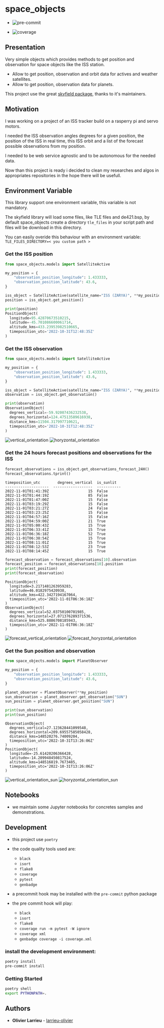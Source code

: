 # space_objects

- ![pre-commit](https://img.shields.io/badge/pre--commit-enabled-brightgreen?logo=pre-commit&logoColor=white)


- ![coverage](coverage-badge.svg)


## Presentation

Very simple objects which provides methods to get position and observation for space objects like the ISS station.

- Allow to get position, observation and orbit data for actives and weather satellites.
- Allow to get position, observation data for planets.

This project use the great [skyfield package](https://github.com/skyfielders/python-skyfield),  thanks to it's maintainers.

## Motivation

I was working on a project of an ISS tracker build on a rasperry pi and servo motors.

I needed the ISS observation angles degrees for a given position, the position of the ISS in real time, this ISS orbit and a list of the forecast possible observations from my position.

I needed to be web service agnostic and to be autonomous for the needed data.

Now than this project is ready i decided to clean my researches and algos in appropriates repositories in the hope there will be usefull.

## Environment Variable

This library support one environment variable, this variable is not mandatory.

The skyfield library will load some files, like TLE files and de421.bsp, by default space_objects create a directory `tle_files` in your script path and files will be download in this directory.

You can easily overide this behaviour with an environment variable: `TLE_FILES_DIRECTORY=< you custom path >`

### Get the ISS position

```python
from space_objects.models import SatelliteActive

my_position = {
    "observation_position_longitude": 1.433333,
    "observation_position_latitude": 43.6,
}

iss_object = SatelliteActive(satellite_name="ISS (ZARYA)", **my_position)
position = iss_object.get_position()
```
```python
print(position)
PositionObject(
  longitude=95.42870673510215,
  latitude=-45.701086600061714,
  altitude_kms=433.23953982510665,
  timeposition_utc='2022-10-31T12:48:35Z'
)

```
### Get the ISS observation

```python
from space_objects.models import SatelliteActive

my_position = {
    "observation_position_longitude": 1.433333,
    "observation_position_latitude": 43.6,
}

iss_object = SatelliteActive(satellite_name="ISS (ZARYA)", **my_position)
observation = iss_object.get_observation()
```
```python
print(observation)
ObservationObject(
  degrees_vertical=-59.92007436232538,
  degrees_horizontal=124.47513589616938,
  distance_kms=11504.317997710621,
  timeposition_utc='2022-10-31T12:48:35Z'
)
```

![vertical_orientation](assets/images/vertical_orientation.png)
![horyzontal_orientation](assets/images/horyzontal_orientation.png)

### Get the 24 hours forecast positions and observations for the ISS

```python
forecast_observations = iss_object.get_observations_forecast_24H()
forecast_observations.tprint()
```
```text
timeposition_utc        degrees_vertical  is_sunlit
--------------------  ------------------  -----------
2022-11-01T01:41:39Z                  15  False
2022-11-01T01:44:19Z                  85  False
2022-11-01T01:47:00Z                  15  False
2022-11-01T03:19:29Z                  15  False
2022-11-01T03:21:27Z                  24  False
2022-11-01T03:23:25Z                  15  False
2022-11-01T04:57:16Z                  15  False
2022-11-01T04:59:00Z                  21  True
2022-11-01T05:00:43Z                  15  True
2022-11-01T06:33:41Z                  15  True
2022-11-01T06:36:18Z                  52  True
2022-11-01T06:38:54Z                  15  True
2022-11-01T08:11:01Z                  15  True
2022-11-01T08:12:53Z                  23  True
2022-11-01T08:14:45Z                  15  True
```

```python
forecast_observation = forecast_observations[10].observation
forecast_position = forecast_observations[10].position
print(forecast_position)
print(forecast_observation)
```
```text
PositionObject(
  longitude=3.2171481263959283,
  latitude=46.0182975420938,
  altitude_kms=422.3427194167064,
  timeposition_utc='2022-11-01T06:36:18Z'
)
ObservationObject(
  degrees_vertical=52.03750100701985,
  degrees_horizontal=27.071376289371536,
  distance_kms=525.8886708185943,
  timeposition_utc='2022-11-01T06:36:18Z'
)
```

![forecast_vertical_orientation](assets/images/forecast_vertical_orientation.png)
![forecast_horyzontal_orientation](assets/images/forecast_horyzontal_orientation.png)


### Get the Sun position and observation

```python
from space_objects.models import PlanetObserver

my_position = {
    "observation_position_longitude": 1.433333,
    "observation_position_latitude": 43.6,
}

planet_observer = PlanetObserver(**my_position)
sun_observation = planet_observer.get_observation("SUN")
sun_position = planet_observer.get_position("SUN")

print(sun_observation)
print(sun_position)
```
```text
ObservationObject(
  degrees_vertical=27.123628441099548,
  degrees_horizontal=209.69557585058428,
  distance_kms=148520276.74009204,
  timeposition_utc='2022-10-31T13:26:06Z'
)
PositionObject(
  longitude=-25.61420206366428,
  latitude=-14.209948450817524,
  altitude_kms=148516819.7673485,
  timeposition_utc='2022-10-31T13:26:06Z'
)
```

![vertical_orientation_sun](assets/images/vertical_orientation_sun.png)
![horyzontal_orientation_sun](assets/images/horyzontal_orientation_sun.png)

## Notebooks

- we maintain some Jupyter notebooks for concretes samples and demonstrations.

## Development

- this project use `poetry`
- the code quality tools used are:
  - `black`
  - `isort`
  - `flake8`
  - `coverage`
  - `pytest`
  - `genbadge`

- a precommit hook may be installed with the `pre-commit` python package
- the pre commit hook will play:
  - `black`
  - `isort`
  - `flake8`
  - `coverage run -m pytest -W ignore`
  - `coverage xml`
  - `genbadge coverage -i coverage.xml`


### install the development environment:

```bash
poetry install
pre-commit install
```

### Getting Started

```bash
poetry shell
export PYTHONPATH=.
```


## Authors

  - **Olivier Larrieu** - [larrieu-olivier](https://github.com/larrieu-olivier)

